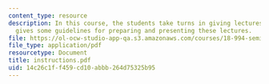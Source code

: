 ```yaml
---
content_type: resource
description: In this course, the students take turns in giving lectures. This handout
  gives some guidelines for preparing and presenting these lectures.
file: https://ol-ocw-studio-app-qa.s3.amazonaws.com/courses/18-994-seminar-in-geometry-fall-2004/14c26c1ff459cd10abbb264d75325b95_instructions.pdf
file_type: application/pdf
resourcetype: Document
title: instructions.pdf
uid: 14c26c1f-f459-cd10-abbb-264d75325b95
---
```

